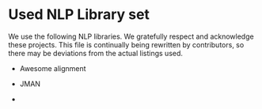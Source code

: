 # Used NLP Library set

We use the following NLP libraries. We gratefully respect and acknowledge these projects.
This file is continually being rewritten by contributors, so there may be deviations from the actual listings used.

- Awesome alignment

- JMAN
- 
